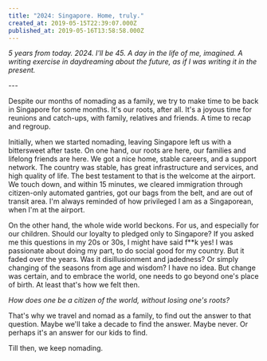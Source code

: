 ```yaml
---
title: "2024: Singapore. Home, truly."
created_at: 2019-05-15T22:39:07.000Z
published_at: 2019-05-16T13:58:58.000Z
---
```

_5 years from today. 2024. I'll be 45. A day in the life of me, imagined. A writing exercise in daydreaming about the future, as if I was writing it in the present._

  

\---

  

Despite our months of nomading as a family, we try to make time to be back in Singapore for some months. It's our roots, after all. It's a joyous time for reunions and catch-ups, with family, relatives and friends. A time to recap and regroup.

  

Initially, when we started nomading, leaving Singapore left us with a bittersweet after taste. On one hand, our roots are here, our families and lifelong friends are here. We got a nice home, stable careers, and a support network. The country was stable, has great infrastructure and services, and high quality of life. The best testament to that is the welcome at the airport. We touch down, and within 15 minutes, we cleared immigration through citizen-only automated gantries, got our bags from the belt, and are out of transit area. I'm always reminded of how privileged I am as a Singaporean, when I'm at the airport.

  

On the other hand, the whole wide world beckons. For us, and especially for our children. Should our loyalty to pledged only to Singapore? If you asked me this questions in my 20s or 30s, I might have said f\*\*k yes! I was passionate about doing my part, to do social good for my country. But it faded over the years. Was it disillusionment and jadedness? Or simply changing of the seasons from age and wisdom? I have no idea. But change was certain, and to embrace the world, one needs to go beyond one's place of birth. At least that's how we felt then.

  

_How does one be a citizen of the world, without losing one's roots?_

  

That's why we travel and nomad as a family, to find out the answer to that question. Maybe we'll take a decade to find the answer. Maybe never. Or perhaps it's an answer for our kids to find. 

  

Till then, we keep nomading.
